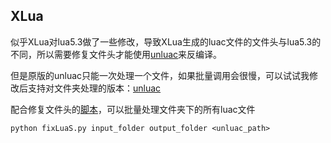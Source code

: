 ## XLua

似乎XLua对lua5.3做了一些修改，导致XLua生成的luac文件的文件头与lua5.3的不同，所以需要修复文件头才能使用[unluac](https://sourceforge.net/projects/unluac/)来反编译。

但是原版的unluac只能一次处理一个文件，如果批量调用会很慢，可以试试我修改后支持对文件夹处理的版本：[unluac](https://github.com/AXiX-official/unluac)

配合修复文件头的[脚本](../../Scripts/fixLuaS.py)，可以批量处理文件夹下的所有luac文件

```shell
python fixLuaS.py input_folder output_folder <unluac_path>
```